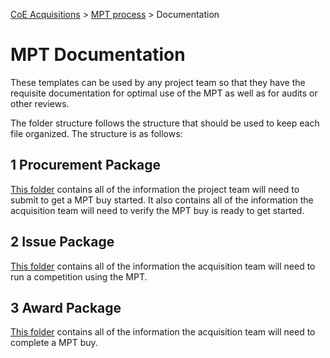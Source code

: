 [CoE Acquisitions](https://github.com/GSA/coe-acquisitions) > [MPT process](https://github.com/GSA/coe-mpt-process/) > Documentation

# MPT Documentation

These templates can be used by any project team so that they have the requisite documentation for optimal use of the MPT as well as for audits or other reviews.

The folder structure follows the structure that should be used to keep each file organized. The structure is as follows:

## 1 Procurement Package

[This folder](https://github.com/GSA/CoE-MPT-process/blob/master/Documentation/1-Procurement-Package/) contains all of the information the project team will need to submit to get a MPT buy started. It also contains all of the information the acquisition team will need to verify the MPT buy is ready to get started.

## 2 Issue Package

[This folder](https://github.com/GSA/CoE-MPT-process/blob/master/Documentation/2-Issue-Package/) contains all of the information the acquisition team will need to run a competition using the MPT.

## 3 Award Package

[This folder](https://github.com/GSA/CoE-MPT-process/blob/master/Documentation/3-Award-Package/) contains all of the information the acquisition team will need to complete a MPT buy.
